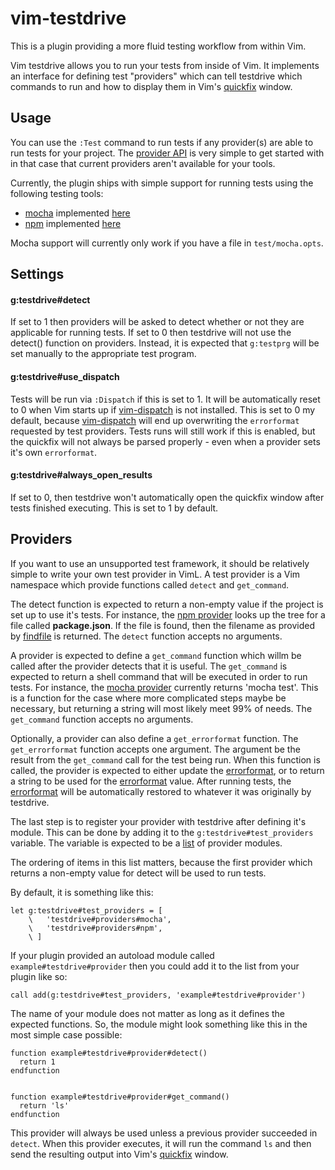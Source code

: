 vim-testdrive
=============

This is a plugin providing a more fluid testing workflow from within Vim.

Vim testdrive allows you to run your tests from inside of Vim. It implements an
interface for defining test "providers" which can tell testdrive which commands
to run and how to display them in Vim's [quickfix][qf] window.

Usage
-----

You can use the `:Test` command to run tests if any provider(s) are able to run
tests for your project. The [provider API][prvdr] is very simple to get started
with in that case that current providers aren't available for your tools.

Currently, the plugin ships with simple support for running tests using the
following testing tools:

- [mocha][mca] implemented [here][mochapvdr]
- [npm][npm] implemented [here][npmpvdr]

Mocha support will currently only work if you have a file in `test/mocha.opts`.

Settings
--------

#### g:testdrive#detect

If set to 1 then providers will be asked to detect whether or not they are
applicable for running tests. If set to 0 then testdrive will not use the
detect() function on providers. Instead, it is expected that `g:testprg` will
be set manually to the appropriate test program.

#### g:testdrive#use_dispatch

Tests will be run via `:Dispatch` if this is set to 1. It will be automatically
reset to 0 when Vim starts up if [vim-dispatch][dsptch] is not installed. This
is set to 0 my default, because [vim-dispatch][dsptch] will end up overwriting
the `errorformat` requested by test providers. Tests runs will still work if
this is enabled, but the quickfix will not always be parsed properly - even
when a provider sets it's own `errorformat`.

#### g:testdrive#always_open_results

If set to 0, then testdrive won't automatically open the quickfix window after
tests finished executing. This is set to 1 by default.

Providers
---------

If you want to use an unsupported test framework, it should be relatively
simple to write your own test provider in VimL. A test provider is a Vim
namespace which provide functions called `detect` and `get_command`.

The detect function is expected to return a non-empty value if the project is
set up to use it's tests. For instance, the [npm provider][npmpvdr] looks up
the tree for a file called **package.json**. If the file is found, then the
filename as provided by [findfile][fndfl] is returned.  The `detect` function
accepts no arguments.

A provider is expected to define a `get_command` function which willm be called
after the provider detects that it is useful. The `get_command` is expected to
return a shell command that will be executed in order to run tests. For
instance, the [mocha provider][mochapvdr] currently returns 'mocha test'. This
is a function for the case where more complicated steps maybe be necessary, but
returning a string will most likely meet 99% of needs. The `get_command`
function accepts no arguments.

Optionally, a provider can also define a `get_errorformat` function. The
`get_errorformat` function accepts one argument. The argument be the result
from the `get_command` call for the test being run. When this function is
called, the provider is expected to either update the [errorformat][efm], or to
return a string to be used for the [errorformat][efm] value. After running
tests, the [errorformat][efm] will be automatically restored to whatever it was
originally by testdrive.

The last step is to register your provider with testdrive after defining it's
module. This can be done by adding it to the `g:testdrive#test_providers`
variable. The variable is expected to be a [list][lists] of provider modules.

The ordering of items in this list matters, because the first provider which
returns a non-empty value for detect will be used to run tests.

By default, it is something like this:

```VimL
let g:testdrive#test_providers = [
    \   'testdrive#providers#mocha',
    \   'testdrive#providers#npm',
    \ ]
```

If your plugin provided an autoload module called `example#testdrive#provider`
then you could add it to the list from your plugin like so:

```VimL
call add(g:testdrive#test_providers, 'example#testdrive#provider')
```

The name of your module does not matter as long as it defines the expected
functions. So, the module might look something like this in the most simple
case possible:

```VimL
function example#testdrive#provider#detect()
  return 1
endfunction


function example#testdrive#provider#get_command()
  return 'ls'
endfunction
```

This provider will always be used unless a previous provider succeeded in
`detect`. When this provider executes, it will run the command `ls` and then
send the resulting output into Vim's [quickfix][qf] window.


[mca]: http://visionmedia.github.io/mocha/
[npm]: http://npmjs.org
[qf]: http://vimhelp.appspot.com/quickfix.txt.html#quickfix
[efm]: http://vimhelp.appspot.com/options.txt.html#%27errorformat%27
[prvdr]: https://github.com/monokrome/vim-testdrive#providers
[npmpvdr]: https://github.com/monokrome/vim-testdrive/blob/master/autoload/testdrive/providers/npm.vim
[mochapvdr]: https://github.com/monokrome/vim-testdrive/blob/master/autoload/testdrive/providers/mocha.vim
[dsptch]: https://github.com/tpope/vim-dispatch
[fndfl]: http://vimhelp.appspot.com/eval.txt.html#findfile%28%29
[lists]: http://vimhelp.appspot.com/eval.txt.html#Lists
